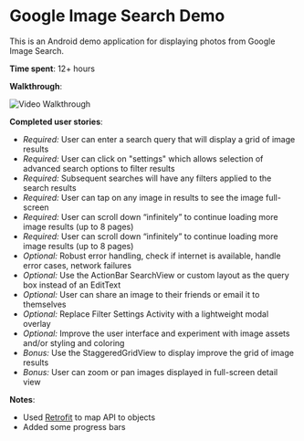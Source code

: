 # Google Image Search Demo

This is an Android demo application for displaying photos from Google Image Search.

**Time spent**: 12+ hours

**Walkthrough**:

![Video Walkthrough](http://giant.gfycat.com/BasicFixedAztecant.gif)

**Completed user stories**:
 - *Required:* User can enter a search query that will display a grid of image results
 - *Required:* User can click on "settings" which allows selection of advanced search options to filter results
 - *Required:* Subsequent searches will have any filters applied to the search results
 - *Required:* User can tap on any image in results to see the image full-screen
 - *Required:* User can scroll down “infinitely” to continue loading more image results (up to 8 pages)
 - *Required:* User can scroll down “infinitely” to continue loading more image results (up to 8 pages)
 - *Optional:* Robust error handling, check if internet is available, handle error cases, network failures
 - *Optional:* Use the ActionBar SearchView or custom layout as the query box instead of an EditText
 - *Optional:* User can share an image to their friends or email it to themselves
 - *Optional:* Replace Filter Settings Activity with a lightweight modal overlay
 - *Optional:* Improve the user interface and experiment with image assets and/or styling and coloring
 - *Bonus:* Use the StaggeredGridView to display improve the grid of image results
 - *Bonus:* User can zoom or pan images displayed in full-screen detail view

**Notes**:
 - Used [Retrofit](https://github.com/square/retrofit) to map API to objects
 - Added some progress bars
 
